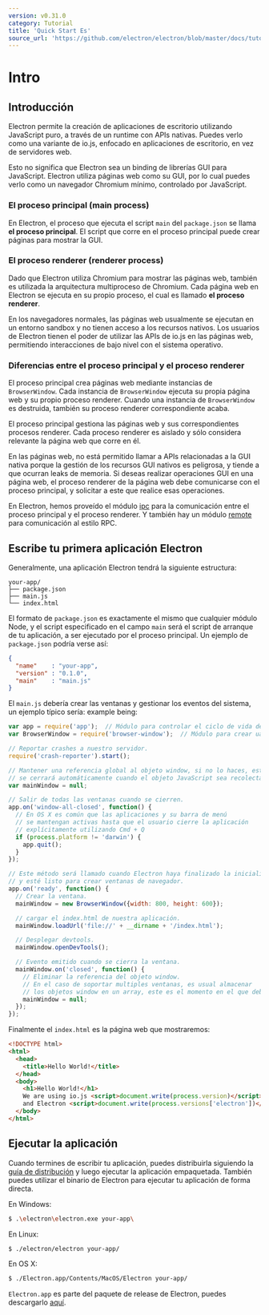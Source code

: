 ```yaml
---
version: v0.31.0
category: Tutorial
title: 'Quick Start Es'
source_url: 'https://github.com/electron/electron/blob/master/docs/tutorial/quick-start-es.md'
---
```


# Intro

## Introducción

Electron permite la creación de aplicaciones de escritorio utilizando JavaScript puro, a través de un runtime con APIs nativas. Puedes verlo como una variante de io.js, enfocado en aplicaciones de escritorio, en vez de servidores web. 

Esto no significa que Electron sea un binding de librerías GUI para JavaScript.
Electron utiliza páginas web como su GUI, por lo cual puedes verlo como un navegador Chromium mínimo,
controlado por JavaScript.

### El proceso principal (main process)

En Electron, el proceso que ejecuta el script `main` del `package.json` se llama __el proceso principal__.
El script que corre en el proceso principal puede crear páginas para mostrar la GUI.

### El proceso renderer (renderer process)

Dado que Electron utiliza Chromium para mostrar las páginas web,
también es utilizada la arquitectura multiproceso de Chromium.
Cada página web en Electron se ejecuta en su propio proceso,
el cual es llamado __el proceso renderer__.

En los navegadores normales, las páginas web usualmente se ejecutan en un entorno
sandbox y no tienen acceso a los recursos nativos. Los usuarios de Electron tienen el poder
de utilizar las APIs de io.js en las páginas web, permitiendo interacciones de bajo nivel con el sistema operativo.

### Diferencias entre el proceso principal y el proceso renderer

El proceso principal crea páginas web mediante instancias de `BrowserWindow`. Cada instancia de `BrowserWindow`  ejecuta su propia página web y su propio proceso renderer.
Cuando una instancia de `BrowserWindow` es destruida, también su proceso renderer correspondiente acaba.

El proceso principal gestiona las páginas web y sus correspondientes procesos renderer.
Cada proceso renderer es aislado y sólo considera relevante la página web que corre en él.

En las páginas web, no está permitido llamar a APIs relacionadas a la GUI nativa
porque la gestión de los recursos GUI nativos es peligrosa, y tiende a que ocurran leaks de memoria.
Si deseas realizar operaciones GUI en una página web, el proceso renderer de la página web debe comunicarse
con el proceso principal, y solicitar a este que realice esas operaciones.

En Electron, hemos proveído el módulo [ipc](http://electron.atom.io/docs/v0.31.0/api/ipc-renderer) para la comunicación
entre el proceso principal y el proceso renderer. Y también hay un módulo [remote](http://electron.atom.io/docs/v0.31.0/api/remote)
para comunicación al estilo RPC.

## Escribe tu primera aplicación Electron

Generalmente, una aplicación Electron tendrá la siguiente estructura:

```text
your-app/
├── package.json
├── main.js
└── index.html
```

El formato de `package.json` es exactamente el mismo que cualquier módulo Node,
y el script especificado en el campo `main` será el script de arranque de tu aplicación,
a ser ejecutado por el proceso principal. Un ejemplo de `package.json` podría verse así:

```json
{
  "name"    : "your-app",
  "version" : "0.1.0",
  "main"    : "main.js"
}
```

El `main.js` debería crear las ventanas y gestionar los eventos del sistema, un ejemplo típico sería:
example being:

```javascript
var app = require('app');  // Módulo para controlar el ciclo de vida de la aplicación.
var BrowserWindow = require('browser-window');  // Módulo para crear uan ventana de navegador.

// Reportar crashes a nuestro servidor.
require('crash-reporter').start();

// Mantener una referencia global al objeto window, si no lo haces, esta ventana
// se cerrará automáticamente cuando el objeto JavaScript sea recolectado (garbage collected):
var mainWindow = null;

// Salir de todas las ventanas cuando se cierren.
app.on('window-all-closed', function() {
  // En OS X es común que las aplicaciones y su barra de menú
  // se mantengan activas hasta que el usuario cierre la aplicación
  // explícitamente utilizando Cmd + Q
  if (process.platform != 'darwin') {
    app.quit();
  }
});

// Este método será llamado cuando Electron haya finalizado la inicialización
// y esté listo para crear ventanas de navegador.
app.on('ready', function() {
  // Crear la ventana.
  mainWindow = new BrowserWindow({width: 800, height: 600});

  // cargar el index.html de nuestra aplicación.
  mainWindow.loadUrl('file://' + __dirname + '/index.html');

  // Desplegar devtools.
  mainWindow.openDevTools();

  // Evento emitido cuando se cierra la ventana.
  mainWindow.on('closed', function() {
    // Eliminar la referencia del objeto window.
    // En el caso de soportar multiples ventanas, es usual almacenar
    // los objetos window en un array, este es el momento en el que debes eliminar el elemento correspondiente.
    mainWindow = null;
  });
});
```

Finalmente el `index.html` es la página web que mostraremos:

```html
<!DOCTYPE html>
<html>
  <head>
    <title>Hello World!</title>
  </head>
  <body>
    <h1>Hello World!</h1>
    We are using io.js <script>document.write(process.version)</script>
    and Electron <script>document.write(process.versions['electron'])</script>.
  </body>
</html>
```

## Ejecutar la aplicación

Cuando termines de escribir tu aplicación, puedes distribuirla
siguiendo la [guía de distribución](http://electron.atom.io/docs/v0.31.0/tutorial/application-distribution-es)
y luego ejecutar la aplicación empaquetada. También puedes utilizar el binario de Electron
para ejecutar tu aplicación de forma directa.

En Windows:

```bash
$ .\electron\electron.exe your-app\
```

En Linux:

```bash
$ ./electron/electron your-app/
```

En OS X:

```bash
$ ./Electron.app/Contents/MacOS/Electron your-app/
```

`Electron.app` es parte del paquete de release de Electron, puedes descargarlo [aquí](https://github.com/electron/electron/releases).

